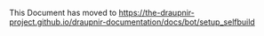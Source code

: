 This Document has moved to https://the-draupnir-project.github.io/draupnir-documentation/docs/bot/setup_selfbuild
